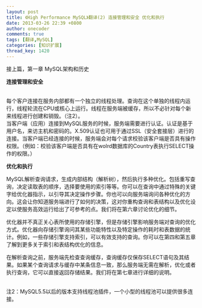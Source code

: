 ```yaml
---
layout: post
title: 《High Performance MySQL》翻译(2) 连接管理和安全 优化和执行
date: 2013-03-26 22:39 +0800
author: onecoder
comments: true
tags: [翻译,MySQL]
categories: [知识扩展]
thread_key: 1420
---
```

<p>
	接上篇，第一章 MySQL架构和历史</p>
<p>
	<strong>连接管理和安全</strong></p>
<p>
	<br />
	每个客户连接在服务内部都有一个独立的线程处理。查询在这个单独的线程内运行，线程轮流在CPU或核心上运行。线程在服务端被缓存，所以不必针对每个新来线程进行创建和销毁。（注2）。<br />
	当客户端（应用）连接到MySQL服务的时候，服务端需要进行认证。认证是基于用户名，来访主机和密码的。X.509认证也可用于通过SSL（安全套接层）进行的连接。当客户端已经连接的时候，服务端会对每个请求校验该客户端是否具有操作权限。（例如：校验该客户端是否具有在wolrd数据库的Country表执行SELECT操作的权限。）</p>
<p>
	<strong>优化和执行</strong></p>
<p>
	MySQL解析查询请求，生成内部结构（解析树），然后执行多种优化。包括重写查询，决定读取表的顺序，选择要使用的索引等等。你可以在查询中通过特殊的关键字给优化器指示，以引导其决定操作步骤。你也可以向服务端询问各种优化的方向。这会让你知道服务端进行了如何的决策，这对你重构查询和表结构以及优化设定以使服务高效运行给出了可参考的点。我们将在第六章讨论优化的细节。</p>
<p>
	优化器并不真正关心表所使用的存储引擎，但是存储引擎影响服务端对查询的优化方式。优化器向存储引擎询问其某些功能特性以及特定操作的耗时和表数据的统计。例如，一些存储引擎支持索引，可以有效支持的查询。你可以在第四和第五章了解到更多关于索引和表结构优化的信息。</p>
<p>
	在解析查询之前，服务端先检查查询缓存，查询缓存仅保存SELECT语句及其结果。如果某个查询请求与缓存中某条信息一致，那么服务端无需在解析，优化或者执行查询，它可以直接返回存储结果。我们将在第七章进行详细的说明。</p>
<p>
	<br />
	注2：MySQL5.5以后的版本支持线程池插件，一个小型的线程池可以提供很多连接。&nbsp;</p>

